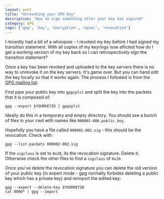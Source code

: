 ```yaml
---
layout: post
title: "Unrevoking your GPG key"
description: "How to sign something after your key has expired"
category: GPG
tags: ['gpg', 'key', 'encryption', 'opsec', 'revocation']
---
```


I recently had a bit of a whoopsie - I revoked my key before I had signed my transition statement. With all copies of my keyrings now aflicted how do I get a working version of my key back so I can retrospectively sign the transition statement?

Once a key has been revoked and uploaded to the key servers there is no way to unrevoke it on the key servers. It's game over. But you can hand edit the key locally so that it works again. The process I followed is from the [GPG mailing list](https://lists.gnupg.org/pipermail/gnupg-users/2007-April/030726.html):

First pipe your public key into `gpgsplit` and split the key into the packets that it is composed of:

    gpg --export $YOURKEYID | gpgsplit

Ideally do this in a temporary and empty directory. You should see a bunch of files in your cwd with names like `000001-006.public_key`.

Hopefully you have a file called `000002-002.sig` - this should be the revocation. Check with:

    gpg --list-packets 000002-002.sig

If the `sigclass` is set to `0x20`, its the revocation signature. Delete it. Otherwise check the other files to find a `sigclass` of `0x20`.

Once you've delete the revocation signature you can delete the old version of your public key (in expert mode - gpg normally forbides deleting a public key which has a private key) and reimport the edited key:

    gpg --expert --delete-key $YOURKEYID
    cat 0000* | gpg --import
